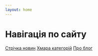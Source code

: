 ```yaml
---
layout: home
---
```

<h1>Навігація по сайту</h1>
<div class="navigation">		
	<a href="/feed"><i class="fa fa-newspaper-o"></i>Стрічка новин</a>
	<a href="/cat"><i class="fa fa-cloud"></i>Хмара категорій</a>
	<a href="/about"><i class="fa fa-info"></i>Про блог</a>
</div>
